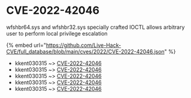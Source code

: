 # CVE-2022-42046

wfshbr64.sys and wfshbr32.sys specially crafted IOCTL allows arbitrary user to perform local privilege escalation

{% embed url="https://github.com/Live-Hack-CVE/full_database/blob/main/cves/2022/CVE-2022-42046.json" %}


* kkent030315 ~> [CVE-2022-42046](https://www.alice-snow.ru/2022/database/cve-2022-42046/cve-2022-42046-kkent030315)
* kkent030315 ~> [CVE-2022-42046](https://www.alice-snow.ru/2022/database/cve-2022-42046/cve-2022-42046-kkent030315)
* kkent030315 ~> [CVE-2022-42046](https://www.alice-snow.ru/2022/database/cve-2022-42046/cve-2022-42046-kkent030315)
* kkent030315 ~> [CVE-2022-42046](https://www.alice-snow.ru/2022/database/cve-2022-42046/cve-2022-42046-kkent030315)
* kkent030315 ~> [CVE-2022-42046](https://www.alice-snow.ru/2022/database/cve-2022-42046/cve-2022-42046-kkent030315)